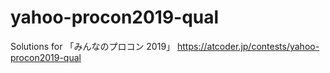 # yahoo-procon2019-qual
Solutions for 「みんなのプロコン 2019」
https://atcoder.jp/contests/yahoo-procon2019-qual
